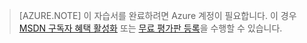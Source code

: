﻿> [AZURE.NOTE]
> 이 자습서를 완료하려면 Azure 계정이 필요합니다. 이 경우 <a href="http://azure.microsoft.com/pricing/member-offers/msdn-benefits-details/" target="_blank">MSDN 구독자 혜택 활성화</a> 또는 <a href="http://azure.microsoft.com/pricing/free-trial/" target="_blank">무료 평가판 등록</a>을 수행할 수 있습니다.

<!--HONumber=45--> 
